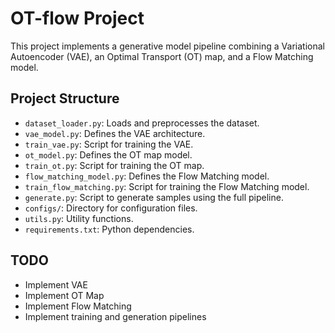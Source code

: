 # OT-flow Project

This project implements a generative model pipeline combining a Variational Autoencoder (VAE),
an Optimal Transport (OT) map, and a Flow Matching model.

## Project Structure

- `dataset_loader.py`: Loads and preprocesses the dataset.
- `vae_model.py`: Defines the VAE architecture.
- `train_vae.py`: Script for training the VAE.
- `ot_model.py`: Defines the OT map model.
- `train_ot.py`: Script for training the OT map.
- `flow_matching_model.py`: Defines the Flow Matching model.
- `train_flow_matching.py`: Script for training the Flow Matching model.
- `generate.py`: Script to generate samples using the full pipeline.
- `configs/`: Directory for configuration files.
- `utils.py`: Utility functions.
- `requirements.txt`: Python dependencies.

## TODO
- Implement VAE
- Implement OT Map
- Implement Flow Matching
- Implement training and generation pipelines 